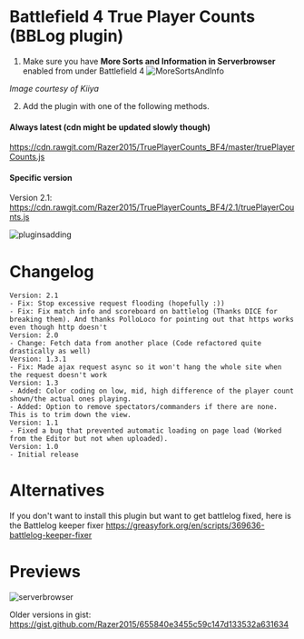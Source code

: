 # Battlefield 4 True Player Counts (BBLog plugin)

1. Make sure you have **More Sorts and Information in Serverbrowser** enabled from under Battlefield 4
![MoreSortsAndInfo](https://cdn.discordapp.com/attachments/269780858272088064/457632486172655627/unknown.png)

*Image courtesy of Kiiya*

2. Add the plugin with one of the following methods.

#### Always latest (cdn might be updated slowly though)
https://cdn.rawgit.com/Razer2015/TruePlayerCounts_BF4/master/truePlayerCounts.js

#### Specific version
Version 2.1: https://cdn.rawgit.com/Razer2015/TruePlayerCounts_BF4/2.1/truePlayerCounts.js

![pluginsadding](https://user-images.githubusercontent.com/10619845/41501560-a30118ec-71af-11e8-896b-61d06846e489.PNG)

# Changelog
```
Version: 2.1
- Fix: Stop excessive request flooding (hopefully :))
- Fix: Fix match info and scoreboard on battlelog (Thanks DICE for breaking them). And thanks PolloLoco for pointing out that https works even though http doesn't
Version: 2.0
- Change: Fetch data from another place (Code refactored quite drastically as well)
Version: 1.3.1
- Fix: Made ajax request async so it won't hang the whole site when the request doesn't work
Version: 1.3
- Added: Color coding on low, mid, high difference of the player count shown/the actual ones playing.
- Added: Option to remove spectators/commanders if there are none. This is to trim down the view.
Version: 1.1
- Fixed a bug that prevented automatic loading on page load (Worked from the Editor but not when uploaded).
Version: 1.0
- Initial release
```
# Alternatives
If you don't want to install this plugin but want to get battlelog fixed, here is the Battlelog keeper fixer
https://greasyfork.org/en/scripts/369636-battlelog-keeper-fixer

# Previews
![serverbrowser](https://user-images.githubusercontent.com/10619845/41501559-9d87c622-71af-11e8-803d-c25c891ee4e9.PNG)

Older versions in gist: https://gist.github.com/Razer2015/655840e3455c59c147d133532a631634
